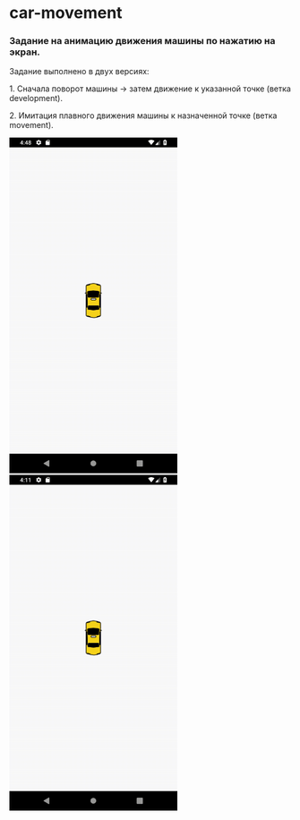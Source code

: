 # car-movement

<h3>Задание на анимацию движения машины по нажатию на экран.</h3>
<p>Задание выполнено в двух версиях:</p>
<p>1. Сначала поворот машины -> затем движение к указанной точке (ветка development).</p>
<p>2. Имитация плавного движения машины к назначенной точке (ветка movement).</p>

<img src="https://github.com/VeselinaZatchepina/car-movement/blob/master/taxi_first_version.gif" width="300" height="600" />             <img src="https://github.com/VeselinaZatchepina/car-movement/blob/master/taxi_second_version.gif" width="300" height="600" />   
